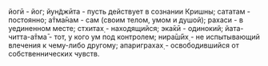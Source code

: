 йогӣ - йог; йун̃джӣта - пусть действует в сознании Кришны; сататам - постоянно; а̄тма̄нам - сам (своим телом, умом и душой); рахаси - в уединенном месте; стхитах̣ - находящийся; эка̄кӣ - одинокий; йата-читта-а̄тма̄ - тот, у кого ум под контролем; нира̄ш́ӣх̣ - не испытывающий влечения к чему-либо другому; апариграхах̣ - освободившийся от собственнических чувств.